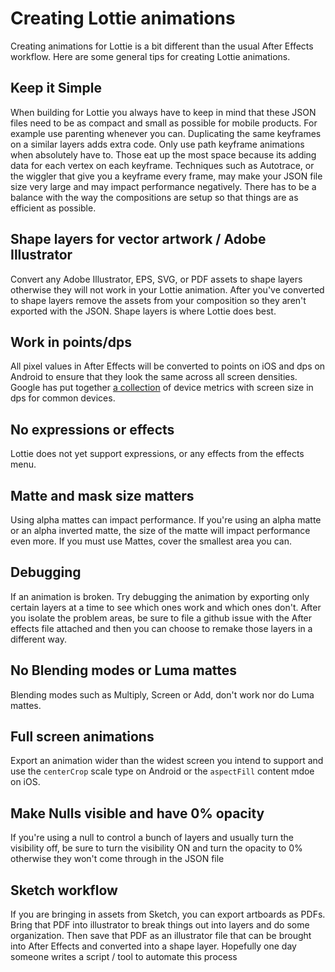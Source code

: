 # Creating Lottie animations

Creating animations for Lottie is a bit different than the usual After Effects workflow. Here are some general tips for creating Lottie animations.

## Keep it Simple

When building for Lottie you always have to keep in mind that these JSON files need to be as compact and small as possible for mobile products. For example use parenting whenever you can. Duplicating the same keyframes on a similar layers adds extra code. Only use path keyframe animations when absolutely have to. Those eat up the most space because its adding data for each vertex on each keyframe. Techniques such as Autotrace, or the wiggler that give you a keyframe every frame, may make your JSON file size very large and may impact performance negatively. There has to be a balance with the way the compositions are setup so that things are as efficient as possible.

## Shape layers for vector artwork / Adobe Illustrator

Convert any Adobe Illustrator, EPS, SVG, or PDF assets to shape layers otherwise they will not work in your Lottie animation. After you've converted to shape layers remove the assets from your composition so they aren't exported with the JSON. Shape layers is where Lottie does best.

## Work in points/dps

All pixel values in After Effects will be converted to points on iOS and dps on Android to ensure that they look the same across all screen densities. Google has put together [a collection](https://material.io/devices/) of device metrics with screen size in dps for common devices.

## No expressions or effects

Lottie does not yet support expressions, or any effects from the effects menu.

## Matte and mask size matters

Using alpha mattes can impact performance. If you're using an alpha matte or an alpha inverted matte, the size of the matte will impact performance even more. If you must use Mattes, cover the smallest area you can.

## Debugging

If an animation is broken. Try debugging the animation by exporting only certain layers at a time to see which ones work and which ones don't. After you isolate the problem areas, be sure to file a github issue with the After effects file attached and then you can choose to remake those layers in a different way.

## No Blending modes or Luma mattes

Blending modes such as Multiply, Screen or Add, don't work nor do Luma mattes.

## Full screen animations

Export an animation wider than the widest screen you intend to support and use the `centerCrop` scale type on Android or the `aspectFill` content mdoe on iOS.

## Make Nulls visible and have 0% opacity

If you're using a null to control a bunch of layers and usually turn the visibility off, be sure to turn the visibility ON and turn the opacity to 0% otherwise they won't come through in the JSON file

## Sketch workflow

If you are bringing in assets from Sketch, you can export artboards as PDFs. Bring that PDF into illustrator to break things out into layers and do some organization. Then save that PDF as an illustrator file that can be brought into After Effects and converted into a shape layer. Hopefully one day someone writes a script / tool to automate this process


